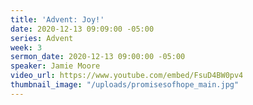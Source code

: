 ```yaml
---
title: 'Advent: Joy!'
date: 2020-12-13 09:09:00 -05:00
series: Advent
week: 3
sermon_date: 2020-12-13 09:00:00 -05:00
speaker: Jamie Moore
video_url: https://www.youtube.com/embed/FsuD4BW0pv4
thumbnail_image: "/uploads/promisesofhope_main.jpg"
---
```


